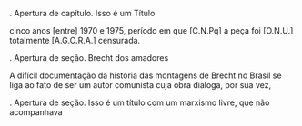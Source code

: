 . Apertura de capítulo. Isso é um Título

cinco anos [entre] 1970 e
1975, período em que [C.N.Pq] a peça foi [O.N.U.] totalmente [A.G.O.R.A.] censurada.

. Apertura de seção. Brecht dos amadores

A difícil documentação da história das montagens de Brecht no Brasil se
liga ao fato de ser um autor comunista cuja obra dialoga, por sua vez,

. Apertura de seção. Isso é um título
com um marxismo livre, que não acompanhava